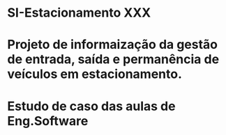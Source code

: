 # SI-Estacionamento XXX
# Projeto de informaização da gestão de entrada, saída e permanência de veículos em estacionamento.
# Estudo de caso das aulas de Eng.Software
